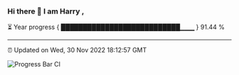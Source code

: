 ### Hi there 👋 I am Harry , 

⏳ Year progress { ███████████████████████████▁▁▁ } 91.44 %

---

⏰ Updated on Wed, 30 Nov 2022 18:12:57 GMT

![Progress Bar CI](https://github.com/duykhang68/duykhang68/workflows/Progress%20Bar%20CI/badge.svg)

